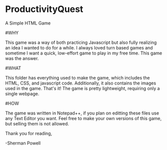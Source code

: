 # ProductivityQuest
A Simple HTML Game

#WHY

This game was a way of both practicing Javascript but also fully realizing an idea I wanted to do for a while. I always loved turn based games and sometime I want a quick, low-effort game to play in my free time. This game was the answer.

#WHAT

This folder has everything used to make the game, which includes the HTML, CSS, and javascript code. Additionally, it also contains the images used in the game. That's it! The game is pretty lightweight, requiring only a single webpage.

#HOW

The game was written in Notepad++, if you plan on editting these files use any Text Editor you want. Feel free to make your own versions of this game, but selling them is not allowed.

Thank you for reading,

-Sherman Powell
